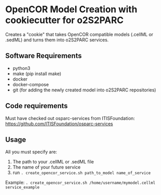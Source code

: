 # OpenCOR Model Creation with cookiecutter for o2S2PARC

Creates a "cookie" that takes OpenCOR compatible models (.cellML or .sedML) and turns them into o2S2PARC services. 

## Software Requirements
* python3
* make (pip install make)
* docker
* docker-compose
* git (for adding the newly created model into o2S2PARC repositories)

## Code requirements
Must have checked out osparc-services from ITISFoundation: https://github.com/ITISFoundation/osparc-services

## Usage
All you must specify are:
1. The path to your .cellML or .sedML file
2. The name of your future service 
3. run ```. create_opencor_service.sh path_to_model name_of_service```

Example: 
```. create_opencor_service.sh /home/username/mymodel.cellml service_example```
